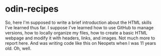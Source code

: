 # odin-recipes
So, here I'm supposed to write a brief introduction about the HTML skills I've learned thus far. I suppose I've learned how to use GitHub to manage versions, how to locally organize my files, how to create a basic HTML webpage and modify it with headers, links, and images. Not much more to report here. And was writing code like this on Neopets when I was 11 years old. Oh, well.